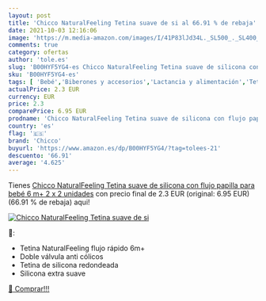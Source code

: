 ```yaml
---
layout: post
title: 'Chicco NaturalFeeling Tetina suave de si al 66.91 % de rebaja'
date: 2021-10-03 12:16:06
image: 'https://m.media-amazon.com/images/I/41P83lJd34L._SL500_._SL400_.jpg'
comments: true
category: ofertas
author: 'tole.es'
slug: 'B00HYF5YG4-es Chicco NaturalFeeling Tetina suave de silicona con flujo...'
sku: 'B00HYF5YG4-es'
tags: [ 'Bebé','Biberones y accesorios','Lactancia y alimentación','Tetinas para biberón','bebé','chicco', ]
actualPrice: 2.3 EUR
currency: EUR
price: 2.3
comparePrice: 6.95 EUR
prodname: 'Chicco NaturalFeeling Tetina suave de silicona con flujo papilla para bebé  6 m+  2 x 2 unidades'
country: 'es'
flag: '🇪🇸'
brand: 'Chicco'
buyurl: 'https://www.amazon.es/dp/B00HYF5YG4/?tag=tolees-21'
descuento: '66.91'
average: '4.625'
---
```


Tienes [Chicco NaturalFeeling Tetina suave de silicona con flujo papilla para bebé  6 m+  2 x 2 unidades](https://www.amazon.es/dp/B00HYF5YG4/?tag=tolees-21) con precio final de  2.3 EUR (original: 6.95 EUR) (66.91 %  de rebaja) aqui!

[![Chicco NaturalFeeling Tetina suave de si](https://m.media-amazon.com/images/I/41P83lJd34L._SL500_._SL400_.jpg)](https://www.amazon.es/dp/B00HYF5YG4/?tag=tolees-21)

🔎:

- Tetina NaturalFeeling flujo rápido 6m+
- Doble válvula anti cólicos
- Tetina de silicona redondeada
- Silicona extra suave

[🛒 Comprar!!!](https://www.amazon.es/dp/B00HYF5YG4/?tag=tolees-21)
